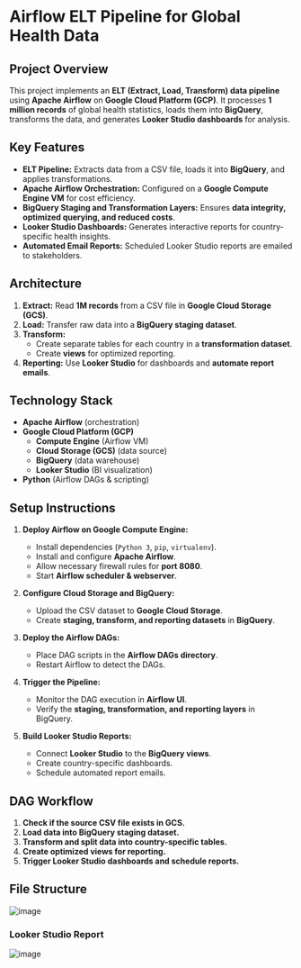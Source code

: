 # **Airflow ELT Pipeline for Global Health Data**

## **Project Overview**
This project implements an **ELT (Extract, Load, Transform) data pipeline** using **Apache Airflow** on **Google Cloud Platform (GCP)**. It processes **1 million records** of global health statistics, loads them into **BigQuery**, transforms the data, and generates **Looker Studio dashboards** for analysis.

## **Key Features**
- **ELT Pipeline:** Extracts data from a CSV file, loads it into **BigQuery**, and applies transformations.
- **Apache Airflow Orchestration:** Configured on a **Google Compute Engine VM** for cost efficiency.
- **BigQuery Staging and Transformation Layers:** Ensures **data integrity, optimized querying, and reduced costs**.
- **Looker Studio Dashboards:** Generates interactive reports for country-specific health insights.
- **Automated Email Reports:** Scheduled Looker Studio reports are emailed to stakeholders.

## **Architecture**
1. **Extract:** Read **1M records** from a CSV file in **Google Cloud Storage (GCS)**.
2. **Load:** Transfer raw data into a **BigQuery staging dataset**.
3. **Transform:**
   - Create separate tables for each country in a **transformation dataset**.
   - Create **views** for optimized reporting.
4. **Reporting:** Use **Looker Studio** for dashboards and **automate report emails**.

## **Technology Stack**
- **Apache Airflow** (orchestration)
- **Google Cloud Platform (GCP)**
  - **Compute Engine** (Airflow VM)
  - **Cloud Storage (GCS)** (data source)
  - **BigQuery** (data warehouse)
  - **Looker Studio** (BI visualization)
- **Python** (Airflow DAGs & scripting)

## **Setup Instructions**
1. **Deploy Airflow on Google Compute Engine:**
   - Install dependencies (`Python 3`, `pip`, `virtualenv`).
   - Install and configure **Apache Airflow**.
   - Allow necessary firewall rules for **port 8080**.
   - Start **Airflow scheduler & webserver**.

2. **Configure Cloud Storage and BigQuery:**
   - Upload the CSV dataset to **Google Cloud Storage**.
   - Create **staging, transform, and reporting datasets** in **BigQuery**.

3. **Deploy the Airflow DAGs:**
   - Place DAG scripts in the **Airflow DAGs directory**.
   - Restart Airflow to detect the DAGs.

4. **Trigger the Pipeline:**
   - Monitor the DAG execution in **Airflow UI**.
   - Verify the **staging, transformation, and reporting layers** in BigQuery.

5. **Build Looker Studio Reports:**
   - Connect **Looker Studio** to the **BigQuery views**.
   - Create country-specific dashboards.
   - Schedule automated report emails.

## **DAG Workflow**
1. **Check if the source CSV file exists in GCS.**
2. **Load data into BigQuery staging dataset.**
3. **Transform and split data into country-specific tables.**
4. **Create optimized views for reporting.**
5. **Trigger Looker Studio dashboards and schedule reports.**


## **File Structure**

![image](https://github.com/user-attachments/assets/8e8b8373-9d2a-417b-9fd9-5f42171c06f8)


### Looker Studio Report

![image](https://github.com/user-attachments/assets/d06f0d3e-a1d0-404a-9eb7-c61c85df8257)


